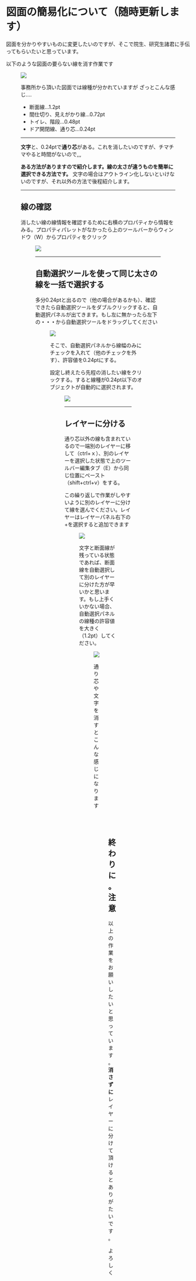 <!DOCTYPE html>

<html lang="ja">
<head>
<meta charest="UTF-8">
<title>手伝いについて</title>

</head>
<body>

<h1>図面の簡易化について（随時更新します）</h1>

<p>図面を分かりやすいものに変更したいのですが、そこで院生、研究生諸君に手伝ってもらいたいと思っています。</p>
<p>以下のような図面の要らない線を消す作業です</p>
<figure>
<img src="コメント 2022-09-28 060904.jpg"
</figure>

<p>事務所から頂いた図面では線種が分かれていますが
ざっとこんな感じ....</p>
<ul>

<li>断面線...1.2pt</li>
<li>間仕切り、見えがかり線...0.72pt</li>
<li>トイレ、階段...0.48pt</li>
<li>ドア開閉線、通り芯...0.24pt</li>

</ul>

<hr>
<p><strong>文字</strong>と、0.24ptで<strong>通り芯</strong>がある。これを消したいのですが、チマチマやると時間がないので,,,</p>

<p><strong>ある方法がありますので紹介します。線の太さが違うものを簡単に選択できる方法です。</strong>
文字の場合はアウトライン化しないといけないのですが、それ以外の方法で後程紹介します。</p>
<hr>
<h2>線の確認</h2>

<p>消したい線の線情報を確認するために右横のプロパティから情報をみる。プロパティパレットがなかったら上のツールバーからウィンドウ（W）からプロパティをクリック
</p>
<figure>
<img src="コメント 2022-09-28 053054.jpg"
</figure>

<hr>
<h2>自動選択ツールを使って同じ太さの線を一括で選択する</h2>

<p>多分0.24ptと出るので（他の場合があるかも）、確認できたら自動選択ツールをダブルクリックすると、自動選択パネルが出てきます。もし左に無かったら左下の<strong>・・・</strong>から自動選択ツールをドラッグしてください</p>
<figure>
<img src="コメント 2022-09-28 054031.jpg"
</figure>
<p>そこで、自動選択パネルから線幅のみにチェックを入れて（他のチェックを外す）、許容値を0.24ptにする。</p>
<p>設定し終えたら先程の消したい線をクリックする。すると線種が0.24pt以下のオブジェクトが自動的に選択されます。
</p>
<figure>
<img src="コメント 2022-09-28 055041.jpg"
</figure>

<hr>
<h2>レイヤーに分ける</h2>


<p>通り芯以外の線も含まれているので一端別のレイヤーに移して（ctrl+ｘ）、別のレイヤーを選択した状態で上のツールバー編集タブ（E）から同じ位置にペースト（shift+ctrl+v）をする。</p>
<p>この繰り返しで作業がしやすいように別のレイヤーに分けて線を選んでください。レイヤーはレイヤーパネル右下の<srtong>+</strong>を選択すると追加できます</p>
<figure>
<img src="コメント 2022-09-28 055603.jpg"
</figure>

<p>文字と断面線が残っている状態であれば、断面線を自動選択して別のレイヤーに分けた方が早いかと思います。もし上手くいかない場合、自動選択パネルの線種の許容値を大きく（1.2pt）してください。</p>
<figure>
<img src="コメント 2022-09-28 044756.jpg"
</figure>
<p>通り芯や文字を消すとこんな感じになります</p>
<figure>
<img src="コメント 2022-09-28 060616.jpg"
</figure>

<hr>
<h2>終わりに。注意</h2>
<p>以上の作業をお願いしたいと思っています。<strong>消さずに</strong>レイヤーに分けて頂けるとありがたいです。</p>
<p>よろしく</p>
</html>
